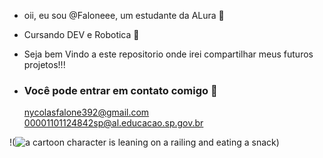 - oii, eu sou @Faloneee, um estudante da ALura 👋
- Cursando DEV e Robotica 🦾
- Seja bem Vindo a este repositorio onde irei compartilhar meus futuros projetos!!!

- ### Você pode entrar em contato comigo 📧
  nycolasfalone392@gmail.com
  00001101124842sp@al.educacao.sp.gov.br

!(<img src="https://media1.tenor.com/m/Nrrw7JbW5M4AAAAC/sasuke-uchiha.gif" alt="a cartoon character is leaning on a railing and eating a snack"/>)

